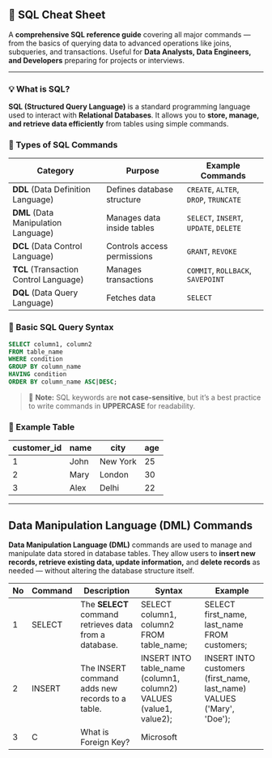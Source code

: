 ## 🧠 SQL Cheat Sheet

A **comprehensive SQL reference guide** covering all major commands — from the basics of querying data to advanced operations like joins, subqueries, and transactions.
Useful for **Data Analysts, Data Engineers, and Developers** preparing for projects or interviews.

---

### 💡 What is SQL?

**SQL (Structured Query Language)** is a standard programming language used to interact with **Relational Databases**.
It allows you to **store, manage, and retrieve data efficiently** from tables using simple commands.


### 🧱 Types of SQL Commands

| Category                               | Purpose                     | Example Commands                       |
| -------------------------------------- | --------------------------- | -------------------------------------- |
| **DDL** (Data Definition Language)     | Defines database structure  | `CREATE`, `ALTER`, `DROP`, `TRUNCATE`  |
| **DML** (Data Manipulation Language)   | Manages data inside tables  | `SELECT`, `INSERT`, `UPDATE`, `DELETE` |
| **DCL** (Data Control Language)        | Controls access permissions | `GRANT`, `REVOKE`                      |
| **TCL** (Transaction Control Language) | Manages transactions        | `COMMIT`, `ROLLBACK`, `SAVEPOINT`      |
| **DQL** (Data Query Language)          | Fetches data                | `SELECT`                               |


### 🧩 Basic SQL Query Syntax

```sql
SELECT column1, column2
FROM table_name
WHERE condition
GROUP BY column_name
HAVING condition
ORDER BY column_name ASC|DESC;
```

> 📝 **Note:** SQL keywords are **not case-sensitive**,
> but it’s a best practice to write commands in **UPPERCASE** for readability.


### 🧾 Example Table

| customer_id | name | city     | age |
| ----------- | ---- | -------- | --- |
| 1           | John | New York | 25  |
| 2           | Mary | London   | 30  |
| 3           | Alex | Delhi    | 22  |

---


## Data Manipulation Language (DML) Commands
**Data Manipulation Language (DML)** commands are used to manage and manipulate data stored in database tables.
They allow users to **insert new records, retrieve existing data, update information,** and **delete records** as needed — without altering the database structure itself.

| No | Command  | Description  | Syntax | Example  |
|----|----------|--------------|--------|----------|
| 1 | SELECT | The **SELECT** command retrieves data from a database. | SELECT column1, column2 FROM table_name; | SELECT first_name, last_name FROM customers; |
| 2 | INSERT  |The INSERT command adds new records to a table. | INSERT INTO table_name (column1, column2) VALUES (value1, value2); | INSERT INTO customers (first_name, last_name) VALUES ('Mary', 'Doe'); |
| 3 | C | What is Foreign Key? | Microsoft |
